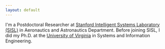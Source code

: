 ```yaml
---
layout: default
---
```


I'm a Postdoctoral Researcher at [Stanford Intelligent Systems Laboratory (SISL)](https://sisl.stanford.edu) in Aeronautics and Astronautics Department. Before joining SISL, I did my Ph.D. at the [University of Virginia](https://virginia.edu) in Systems and Information Engineering. 